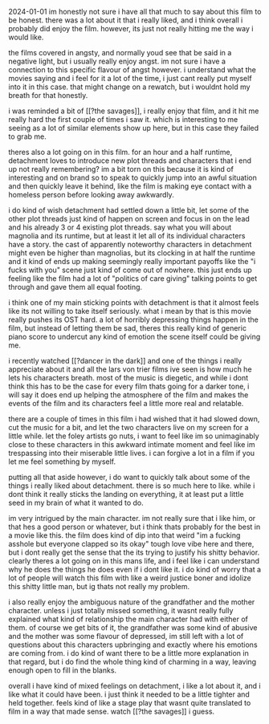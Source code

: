 2024-01-01
im honestly not sure i have all that much to say about this film to be honest. there was a lot about it that i really liked, and i think overall i probably did enjoy the film. however, its just not really hitting me the way i would like.

the films covered in angsty, and normally youd see that be said in a negative light, but i usually really enjoy angst. im not sure i have a connection to this specific flavour of angst however. i understand what the movies saying and i feel for it a lot of the time, i just cant really put myself into it in this case. that might change on a rewatch, but i wouldnt hold my breath for that honestly.

i was reminded a bit of [[?the savages]], i really enjoy that film, and it hit me really hard the first couple of times i saw it. which is interesting to me seeing as a lot of similar elements show up here, but in this case they failed to grab me.

theres also a lot going on in this film. for an hour and a half runtime, detachment loves to introduce new plot threads and characters that i end up not really remembering? im a bit torn on this because it is kind of interesting and on brand so to speak to quickly jump into an awful situation and then quickly leave it behind, like the film is making eye contact with a homeless person before looking away awkwardly. 

i do kind of wish detachment had settled down a little bit, let some of the other plot threads just kind of happen on screen and focus in on the lead and his already 3 or 4 existing plot threads. say what you will about magnolia and its runtime, but at least it let all of its individual characters have a story. the cast of apparently noteworthy characters in detachment might even be higher than magnolias, but its clocking in at half the runtime and it kind of ends up making seemingly really important payoffs like the "i fucks with you" scene just kind of come out of nowhere. this just ends up feeling like the film had a lot of "politics of care giving" talking points to get through and gave them all equal footing.

i think one of my main sticking points with detachment is that it almost feels like its not willing to take itself seriously. what i mean by that is this movie really pushes its OST hard. a lot of horribly depressing things happen in the film, but instead of letting them be sad, theres this really kind of generic piano score to undercut any kind of emotion the scene itself could be giving me.

i recently watched [[?dancer in the dark]] and one of the things i really appreciate about it and all the lars von trier films ive seen is how much he lets his characters breath. most of the music is diegetic, and while i dont think this has to be the case for every film thats going for a darker tone, i will say it does end up helping the atmosphere of the film and makes the events of the film and its characters feel a little more real and relatable.

there are a couple of times in this film i had wished that it had slowed down, cut the music for a bit, and let the two characters live on my screen for a little while. let the foley artists go nuts, i want to feel like im so unimaginably close to these characters in this awkward intimate moment and feel like im trespassing into their miserable little lives. i can forgive a lot in a film if you let me feel something by myself.

putting all that aside however, i do want to quickly talk about some of the things i really liked about detachment. there is so much here to like. while i dont think it really sticks the landing on everything, it at least put a little seed in my brain of what it wanted to do.

im very intrigued by the main character. im not really sure that i like him, or that hes a good person or whatever, but i think thats probably for the best in a movie like this. the film does kind of dip into that weird "im a fucking asshole but everyone clapped so its okay" tough love vibe here and there, but i dont really get the sense that the its trying to justify his shitty behavior. clearly theres a lot going on in this mans life, and i feel like i can understand why he does the things he does even if i dont like it. i do kind of worry that a lot of people will watch this film with like a weird justice boner and idolize this shitty little man, but ig thats not really my problem.

i also really enjoy the ambiguous nature of the grandfather  and the mother character. unless i just totally missed something, it wasnt really fully explained what kind of relationship the main character had with either of them. of course we get bits of it, the grandfather was some kind of abusive and the mother was some flavour of depressed, im still left with a lot of questions about this characters upbringing and exactly where his emotions are coming from. i do kind of want there to be a little more explanation in that regard, but i do find the whole thing kind of charming in a way, leaving enough open to fill in the blanks.

overall i have kind of mixed feelings on detachment, i like a lot about it, and i like what it could have been. i just think it needed to be a little tighter and held together. feels kind of like a stage play that wasnt quite translated to film in a way that made sense. watch [[?the savages]] i guess.